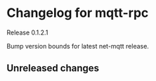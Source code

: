 # Changelog for mqtt-rpc

Release 0.1.2.1

Bump version bounds for latest net-mqtt release.

## Unreleased changes
